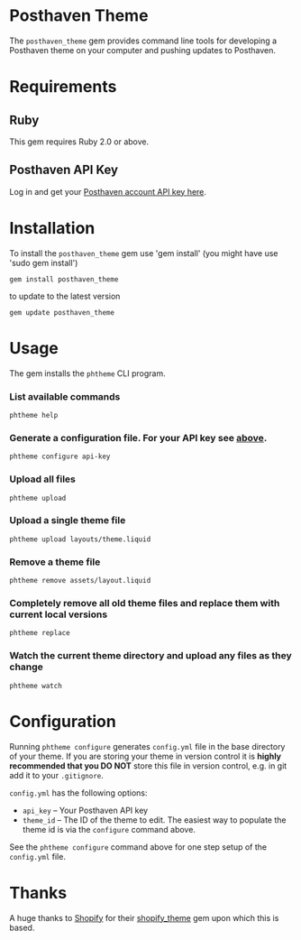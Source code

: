 # Posthaven Theme

The `posthaven_theme` gem provides command line tools for developing a Posthaven theme on your computer and pushing updates to Posthaven.

# Requirements

## Ruby

This gem requires Ruby 2.0 or above. 

## Posthaven API Key

Log in and get your [Posthaven account API key here](https://posthaven.com/account/theme_api_key).


# Installation

To install the `posthaven_theme` gem use 'gem install' (you might have use 'sudo gem install')

```
gem install posthaven_theme
```

to update to the latest version

```
gem update posthaven_theme
```

# Usage

The gem installs the `phtheme` CLI program.

### List available commands
```
phtheme help
```

### Generate a configuration file. For your API key see [above](#posthaven_account).

```
phtheme configure api-key

```
### Upload all files

```
phtheme upload
```

### Upload a single theme file

```
phtheme upload layouts/theme.liquid
```

### Remove a theme file

```
phtheme remove assets/layout.liquid
```

### Completely remove all old theme files and replace them with current local versions

```
phtheme replace
```

### Watch the current theme directory and upload any files as they change
```
phtheme watch
```

# Configuration

Running `phtheme configure` generates `config.yml` file in the base directory of your theme. If you are storing your theme in version control it is **highly recommended that you DO NOT** store this file in version control, e.g. in git add it to your `.gitignore`.

`config.yml` has the following options:

* `api_key` – Your Posthaven API key
* `theme_id` – The ID of the theme to edit. The easiest way to populate the theme id is via the `configure` command above.

See the `phtheme configure` command above for one step setup of the `config.yml` file.

# Thanks 

A huge thanks to [Shopify](https://www.shopify.com) for their [shopify_theme](https://github.com/shopify/shopify_theme) gem upon which this is based.
